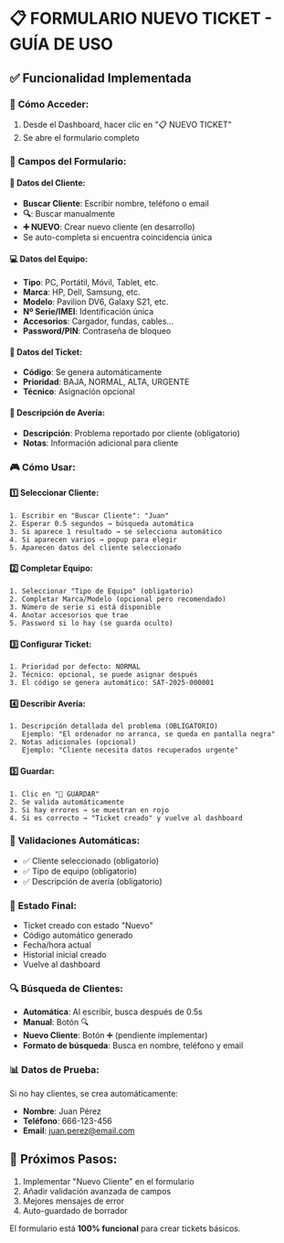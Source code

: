 # 📋 FORMULARIO NUEVO TICKET - GUÍA DE USO

## ✅ **Funcionalidad Implementada**

### 🎯 **Cómo Acceder:**
1. Desde el Dashboard, hacer clic en "📋 NUEVO TICKET"
2. Se abre el formulario completo

### 📝 **Campos del Formulario:**

#### 👤 **Datos del Cliente:**
- **Buscar Cliente**: Escribir nombre, teléfono o email
- **🔍**: Buscar manualmente
- **➕ NUEVO**: Crear nuevo cliente (en desarrollo)
- Se auto-completa si encuentra coincidencia única

#### 💻 **Datos del Equipo:**
- **Tipo**: PC, Portátil, Móvil, Tablet, etc.
- **Marca**: HP, Dell, Samsung, etc.
- **Modelo**: Pavilion DV6, Galaxy S21, etc.
- **Nº Serie/IMEI**: Identificación única
- **Accesorios**: Cargador, fundas, cables...
- **Password/PIN**: Contraseña de bloqueo

#### 🎫 **Datos del Ticket:**
- **Código**: Se genera automáticamente
- **Prioridad**: BAJA, NORMAL, ALTA, URGENTE
- **Técnico**: Asignación opcional

#### 🔧 **Descripción de Avería:**
- **Descripción**: Problema reportado por cliente (obligatorio)
- **Notas**: Información adicional para cliente

### 🎮 **Cómo Usar:**

#### 1️⃣ **Seleccionar Cliente:**
```
1. Escribir en "Buscar Cliente": "Juan" 
2. Esperar 0.5 segundos → búsqueda automática
3. Si aparece 1 resultado → se selecciona automático
4. Si aparecen varios → popup para elegir
5. Aparecen datos del cliente seleccionado
```

#### 2️⃣ **Completar Equipo:**
```
1. Seleccionar "Tipo de Equipo" (obligatorio)
2. Completar Marca/Modelo (opcional pero recomendado)
3. Número de serie si está disponible
4. Anotar accesorios que trae
5. Password si lo hay (se guarda oculto)
```

#### 3️⃣ **Configurar Ticket:**
```
1. Prioridad por defecto: NORMAL
2. Técnico: opcional, se puede asignar después
3. El código se genera automático: SAT-2025-000001
```

#### 4️⃣ **Describir Avería:**
```
1. Descripción detallada del problema (OBLIGATORIO)
   Ejemplo: "El ordenador no arranca, se queda en pantalla negra"
2. Notas adicionales (opcional)
   Ejemplo: "Cliente necesita datos recuperados urgente"
```

#### 5️⃣ **Guardar:**
```
1. Clic en "💾 GUARDAR"
2. Se valida automáticamente
3. Si hay errores → se muestran en rojo
4. Si es correcto → "Ticket creado" y vuelve al dashboard
```

### 🔧 **Validaciones Automáticas:**
- ✅ Cliente seleccionado (obligatorio)
- ✅ Tipo de equipo (obligatorio)
- ✅ Descripción de avería (obligatorio)

### 🎯 **Estado Final:**
- Ticket creado con estado "Nuevo"
- Código automático generado
- Fecha/hora actual
- Historial inicial creado
- Vuelve al dashboard

### 🔍 **Búsqueda de Clientes:**
- **Automática**: Al escribir, busca después de 0.5s
- **Manual**: Botón 🔍
- **Nuevo Cliente**: Botón ➕ (pendiente implementar)
- **Formato de búsqueda**: Busca en nombre, teléfono y email

### 📊 **Datos de Prueba:**
Si no hay clientes, se crea automáticamente:
- **Nombre**: Juan Pérez
- **Teléfono**: 666-123-456  
- **Email**: juan.perez@email.com

## 🚀 **Próximos Pasos:**
1. Implementar "Nuevo Cliente" en el formulario
2. Añadir validación avanzada de campos
3. Mejores mensajes de error
4. Auto-guardado de borrador

El formulario está **100% funcional** para crear tickets básicos.